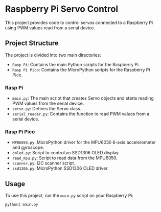 # Raspberry Pi Servo Control

This project provides code to control servos connected to a Raspberry Pi using PWM values read from a serial device.

## Project Structure

The project is divided into two main directories:

- `Rasp Pi`: Contains the main Python scripts for the Raspberry Pi.
- `Rasp Pi Pico`: Contains the MicroPython scripts for the Raspberry Pi Pico.

### Rasp Pi

- `main.py`: The main script that creates Servo objects and starts reading PWM values from the serial device.
- `servo.py`: Defines the Servo class.
- `serial_reader.py`: Contains the function to read PWM values from a serial device.

### Rasp Pi Pico

- `MPU6050.py`: MicroPython driver for the MPU6050 6-axis accelerometer and gyroscope.
- `ooled.py`: Script to control an SSD1306 OLED display.
- `read_mpu.py`: Script to read data from the MPU6050.
- `scanner.py`: I2C scanner script.
- `ssd1306.py`: MicroPython SSD1306 OLED driver.

## Usage

To use this project, run the `main.py` script on your Raspberry Pi:

```sh
python3 main.py
